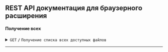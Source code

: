 ## REST API документация для браузерного расширения

#### Получение всех

<details>
 <summary><code>GET</code> <code><b>/</b></code> <code>Получение списка всех доступных файлов</code></summary>

##### Parameters

> |  name  | type |       data type       | description |
> | :----: | :--: | :-------------------: | :---------: |
> | userId | GUID | object (JSON or YAML) |     N/A     |

##### Responses

> | http code | content-type               | response                                 |
> | --------- | -------------------------- | ---------------------------------------- |
> | `201`     | `text/plain;charset=UTF-8` | `Configuration created successfully`     |
> | `400`     | `application/json`         | `{"code":"400","message":"Bad Request"}` |
> | `405`     | `text/html;charset=utf-8`  | None                                     |

##### Example cURL

> ```javascript
>  curl -X POST -H "Content-Type: application/json" --data @post.json http://localhost:8889/
> ```

</details>

---
